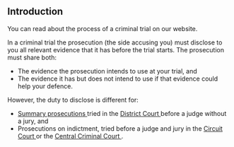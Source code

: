 ##  Introduction

You can read about the process of a criminal trial on our website.

In a criminal trial the prosecution (the side accusing you) must disclose to
you all relevant evidence that it has before the trial starts. The prosecution
must share both:

  * The evidence the prosecution intends to use at your trial, and 
  * The evidence it has but does not intend to use if that evidence could help your defence. 

However, the duty to disclose is different for:

  * [ Summary prosecutions ](https://www.citizensinformation.ie/en/justice/criminal-law/criminal-offences/classification-of-crimes-in-criminal-cases/) tried in the [ District Court ](https://www.citizensinformation.ie/en/justice/courts-system/district-court/) before a judge without a jury, and 
  * Prosecutions on indictment, tried before a judge and jury in the [ Circuit Court ](https://www.citizensinformation.ie/en/justice/courts-system/circuit-court/) or the [ Central Criminal Court ](https://www.citizensinformation.ie/en/justice/courts-system/high-court/) .   
